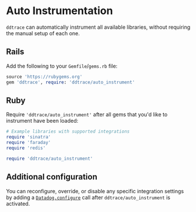 # Auto Instrumentation

`ddtrace` can automatically instrument all available libraries, without requiring the manual setup of each one.

## Rails

Add the following to your `Gemfile`/`gems.rb` file:

```ruby
source 'https://rubygems.org'
gem 'ddtrace', require: 'ddtrace/auto_instrument'
```

## Ruby

Require `'ddtrace/auto_instrument'` after all gems that you'd like to instrument have been loaded:

```ruby
# Example libraries with supported integrations
require 'sinatra'
require 'faraday'
require 'redis'

require 'ddtrace/auto_instrument'
```

## Additional configuration

You can reconfigure, override, or disable any specific integration settings by adding
a [`Datadog.configure`](GettingStarted.md#integration-instrumentation) call after `ddtrace/auto_instrument` is activated.
